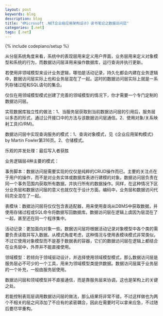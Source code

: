 ```yaml
---
layout: post
keywords: blog
description: blog
title: "《Microsoft .NET企业级应用架构设计》读书笔记之数据访问层"
categories: [.net]
tags: [.net]
---
```

{% include codepiano/setup %}

从分层系统角度来看，系统中的表现层用来定义用户界面，业务层用来定义对象模型和系统的行为，而数据访问层泽用来操作数据库，运行查询并执行更新。

若使用非领域模型来设计业务逻辑，哪怕是活动记录，持久化都会内建在业务逻辑中，数据访问层实际上也和业务层混在了一起。这时的数据访问层实际上就是一系列存储过程和SQL语句的集合。

仅仅在用领域模型模式创建了完善的领域模型的情况下，你才需要一个专门定制的数据访问层。

实现数据库独立性的做法：1、当服务层获取到当前数据访问层的引用后，服务层以多态的形式，通过公开接口中的方法与该数据访问层通信。2、使用对象/关系映射工具(O/RM)。

数据访问层中实现查询服务的模式：1、查询对象模式，见《企业应用架构模式》 by Martin Fowler第316页。2、仓储模式。

乐观的并发处理：最后写入者获胜

<!--more-->

业务逻辑层4种主要的模式：

事务脚本：数据访问层需要实现的仅仅是纯粹的CRUD操作而已。主要的关注点在于用户的操作，而不是对业务实体或数据库表进行建模的对象。数据访问层负责在同一个事务范围内获取所有数据，并执行所有的数据操作。同样，在这种情况下区分业务层和数据访问层的意义也就仅在于设计方面。编码中，业务层和数据访问代码完全混在了一起。

表模块：数据访问层将仅仅包含表适配器，用来使用查询从DBMS中获取数据，并使用存储过程或SQL命令将数据写回数据库。数据访问层在逻辑上虞因为层混在了一起，甚至还在同一个程序集中。

活动记录：更加面向对象一些。数据访问层将根据活动记录对象模型中各个类的需要负责读取并写入数据。从模式角度考虑，这种情况与使用表模块模式非常类似，不过它使用对象模型而不是基于数据表的容器，它们的数据访问层在逻辑上都结合在业务层中，外界并不能直接使用。

领域模型：若倾向于领域驱动设计，并选择使用领域模型模式，那么数据访问层是服务层必不可少的一个工具，用来为领域模型类提供数据。数据访问层属于业务层的一个补充，一般由服务层使用。

数据访问层和领域模型并不直接通信，而是靠服务层来协调，这也是架构上的关键之处。

若能控制表现层调用数据访问层的做法，那么结果将非常不错，不过这样做也为两个不相关的层之间添加了不应有的紧密耦合，因此在需要时可以拿来应急，不过随后要尽早重构。




